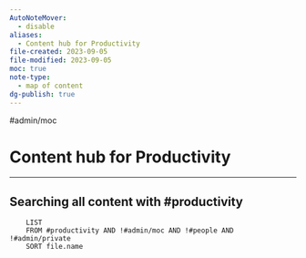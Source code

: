 ```yaml
---
AutoNoteMover:
  - disable
aliases:
  - Content hub for Productivity
file-created: 2023-09-05
file-modified: 2023-09-05
moc: true
note-type:
  - map of content
dg-publish: true
---
```


#admin/moc 

# Content hub for Productivity

---

## Searching all content with #productivity
```dataview
	LIST
	FROM #productivity AND !#admin/moc AND !#people AND !#admin/private
	SORT file.name
```